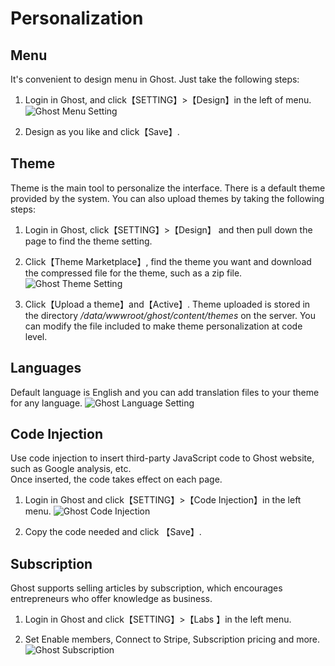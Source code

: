 # Personalization

## Menu

It's convenient to design menu in Ghost. Just take the following steps:

1. Login in Ghost, and click【SETTING】>【Design】in the left of menu.
  ![Ghost Menu Setting](https://libs.websoft9.com/Websoft9/DocsPicture/en/ghost/ghost-setmenus-websoft9.png)

2. Design as you like and click【Save】.

## Theme

Theme is the main tool to personalize the interface. There is a default theme provided by the system. You can also upload themes by taking the following steps:

1. Login in Ghost, click【SETTING】>【Design】 and then pull down the page to find the theme setting.

2. Click【Theme Marketplace】, find the theme you want and download the compressed file for the theme, such as a zip file.
  ![Ghost Theme Setting](https://libs.websoft9.com/Websoft9/DocsPicture/en/ghost/ghost-setthemes-websoft9.png)

  3. Click【Upload a theme】and【Active】.
  Theme uploaded is stored in the directory */data/wwwroot/ghost/content/themes* on the server. You can modify the file included to make theme personalization at code level.

## Languages

Default language is English and you can add translation files to your theme for any language.
![Ghost Language Setting](https://libs.websoft9.com/Websoft9/DocsPicture/en/ghost/ghost-setzhhans-websoft9.png)

## Code Injection

Use code injection to insert third-party JavaScript code to Ghost website, such as Google analysis, etc.  
Once inserted, the code takes effect on each page.

1. Login in Ghost and click【SETTING】>【Code Injection】in the left menu.
![Ghost Code Injection](https://libs.websoft9.com/Websoft9/DocsPicture/en/ghost/ghost-codeinjection-websoft9.png)

2. Copy the code needed and click 【Save】.

## Subscription

Ghost supports selling articles by subscription, which encourages entrepreneurs who offer knowledge as business.

1. Login in Ghost and click【SETTING】>【Labs 】in the left menu.

2. Set Enable members, Connect to Stripe, Subscription pricing and more.
  ![Ghost Subscription](https://libs.websoft9.com/Websoft9/DocsPicture/en/ghost/ghost-setsubs-websoft9.png)  